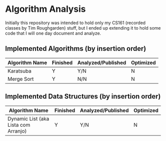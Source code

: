 # Algorithm Analysis

Initially this repository was intended to hold only my CS161 (recorded classes by Tim Roughgarden) stuff, but I ended up extending it to hold some code that I will one day document and analyze.

## Implemented Algorithms (by insertion order)

| Algorithm Name | Finished | Analyzed/Published | Optimized |
|----------------|-------------|------------|-------|
| Karatsuba  | Y | Y/N | N |
| Merge Sort     | Y | N/N | N |

## Implemented Data Structures (by insertion order)

| Algorithm Name | Finished | Analyzed/Published | Optimized |
|----------------|-------------|------------|-------|
| Dynamic List (aka Lista com Arranjo)  | Y | Y/N | N |
